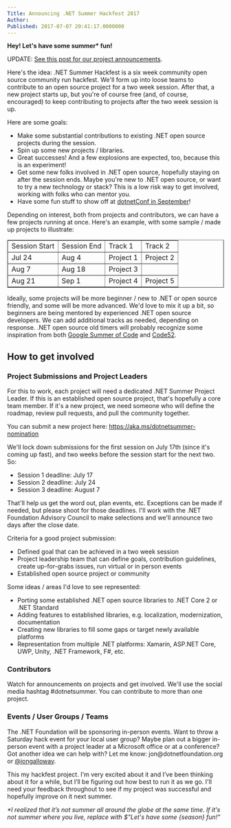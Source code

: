 ```yaml
---
Title: Announcing .NET Summer Hackfest 2017
Author: 
Published: 2017-07-07 20:41:17.0000000
---
```

<p><p><strong>Hey! Let's have some summer* fun! </strong><p>UPDATE: <a href="/blog/2017/07/19/net-summer-hackfest-update-1-session-project-announcements">See this post for our project announcements</a>.<p>Here's the idea: .NET Summer Hackfest is a six week community open source community run hackfest. We'll form up into loose teams to contribute to an open source project for a two week session. After that, a new project starts up, but you're of course free (and, of course, encouraged) to keep contributing to projects after the two week session is up.<p>Here are some goals:<ul><li>Make some substantial contributions to existing .NET open source projects during the session.<li>Spin up some new projects / libraries.<li>Great successes! And a few explosions are expected, too, because this is an experiment! <li>Get some new folks involved in .NET open source, hopefully staying on after the session ends. Maybe you're new to .NET open source, or want to try a new technology or stack? This is a low risk way to get involved, working with folks who can mentor you.<li>Have some fun stuff to show off at <a href="http://www.dotnetconf.net/">dotnetConf in September</a>!</li></ul><p>Depending on interest, both from projects and contributors, we can have a few projects running at once. Here's an example, with some sample / made up projects to illustrate:
<p><table border="1" cellspacing="0" cellpadding="2" class="table table-bordered">
<tbody>
<tr>
<td valign="top">Session Start</td>
<td valign="top">Session End</td>
<td valign="top">Track 1</td>
<td valign="top">Track 2</td>
</tr>
<tr>
<td valign="top">Jul 24</td>
<td valign="top">Aug 4</td>
<td valign="top">Project 1</td>
<td valign="top">Project 2</td>
</tr>
<tr>
<td valign="top">Aug 7</td>
<td valign="top">Aug 18</td>
<td valign="top">Project 3</td>
<td valign="top"></td>
</tr>
<tr>
<td valign="top">Aug 21</td>
<td valign="top">Sep 1</td>
<td valign="top">Project 4</td>
<td valign="top">Project 5</td>
</tr>
</tbody>
</table>
<p>Ideally, some projects will be more beginner / new to .NET or open source friendly, and some will be more advanced. We'd love to mix it up a bit, so beginners are being mentored by experienced .NET open source developers. We can add additional tracks as needed, depending on response. .NET open source old timers will probably recognize some inspiration from both <a href="https://developers.google.com/open-source/gsoc/">Google Summer of Code</a> and <a href="http://code52.org/">Code52</a>.<h2>How to get involved</h2><h3>Project Submissions and Project Leaders</h3><p>For this to work, each project will need a dedicated .NET Summer Project Leader. If this is an established open source project, that's hopefully a core team member. If it's a new project, we need someone who will define the roadmap, review pull requests, and pull the community together.<p>You can submit a new project here: <a href="https://aka.ms/dotnetsummer-nomination">https://aka.ms/dotnetsummer-nomination</a><p>We'll lock down submissions for the first session on July 17th (since it's coming up fast), and two weeks before the session start for the next two. So:<ul><li>Session 1 deadline: July 17</li><li>Session 2 deadline: July 24</li><li>Session 3 deadline: August 7</li></ul><p>That'll help us get the word out, plan events, etc. Exceptions can be made if needed, but please shoot for those deadlines. I'll work with the .NET Foundation Advisory Council to make selections and we'll announce two days after the close date.<p>Criteria for a good project submission:<ul><li>Defined goal that can be achieved in a two week session<li>Project leadership team that can define goals, contribution guidelines, create up-for-grabs issues, run virtual or in person events<li>Established open source project or community</li></ul><p>Some ideas / areas I'd love to see represented:<ul><li>Porting some established .NET open source libraries to .NET Core 2 or .NET Standard<li>Adding features to established libraries, e.g. localization, modernization, documentation<li>Creating new libraries to fill some gaps or target newly available platforms<li>Representation from multiple .NET platforms: Xamarin, ASP.NET Core, UWP, Unity, .NET Framework, F#, etc.</li></ul><h3>Contributors</h3><p>Watch for announcements on projects and get involved. We'll use the social media hashtag #dotnetsummer. You can contribute to more than one project.<h3>Events / User Groups / Teams</h3><p>The .NET Foundation will be sponsoring in-person events. Want to throw a Saturday hack event for your local user group? Maybe plan out a bigger in-person event with a project leader at a Microsoft office or at a conference? Got another idea we can help with? Let me know: jon@dotnetfoundation.org or <a href="https://twitter.com/jongalloway">@jongalloway</a>.<p>This my hackfest project. I'm very excited about it and I’ve been thinking about it for a while, but I’ll be figuring out how best to run it as we go. I'll need your feedback throughout to see if my project was successful and hopefully improve on it next summer.<p><em>*I realized that it’s not summer all around the globe at the same time. If it's not summer where you live, replace with $"Let's have some {season} fun!"</em></p>
